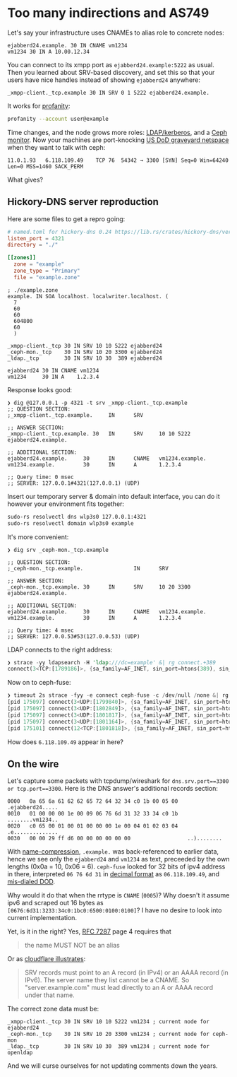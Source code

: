 Too many indirections and AS749
===

Let's say your infrastructure uses CNAMEs to alias role to concrete nodes:

```zone
ejabberd24.example. 30 IN CNAME vm1234
vm1234 30 IN A 10.00.12.34
```

You can connect to its xmpp port as `ejabberd24.example:5222` as usual. Then you learned about SRV-based discovery, and set this so that your users have nice handles instead of showing `ejabberd24` anywhere:

```zone
_xmpp-client._tcp.example 30 IN SRV 0 1 5222 ejabberd24.example.
```

It works for [profanity](https://xmpp.org/software/profanity/):

```sh
profanity --account user@example
```

Time changes, and the node grows more roles: [LDAP/kerberos](https://ldap.com/dns-srv-records-for-ldap/), and a [Ceph monitor](https://docs.ceph.com/en/reef/rados/configuration/mon-lookup-dns/). Now your machines are port-knocking [US DoD graveyard netspace](https://bgp.he.net/ip/6.118.109.49#_whois) when they want to talk with ceph:

```tcpdump
11.0.1.93	6.118.109.49	TCP	76	54342 → 3300 [SYN] Seq=0 Win=64240 Len=0 MSS=1460 SACK_PERM
```

What gives?

Hickory-DNS server reproduction
---

Here are some files to get a repro going:

```toml
# named.toml for hickory-dns 0.24 https://lib.rs/crates/hickory-dns/versions
listen_port = 4321
directory = "./"

[[zones]]
  zone = "example"
  zone_type = "Primary"
  file = "example.zone"
```

```zone
; ./example.zone
example. IN SOA localhost. localwriter.localhost. (
  7
  60
  60
  604800
  60
  )

_xmpp-client._tcp 30 IN SRV 10 10 5222 ejabberd24
_ceph-mon._tcp    30 IN SRV 10 20 3300 ejabberd24
_ldap._tcp        30 IN SRV 10 30  389 ejabberd24

ejabberd24 30 IN CNAME vm1234
vm1234     30 IN A    1.2.3.4
```

Response looks good:

```zone
❯ dig @127.0.0.1 -p 4321 -t srv _xmpp-client._tcp.example
;; QUESTION SECTION:
;_xmpp-client._tcp.example.     IN      SRV

;; ANSWER SECTION:
_xmpp-client._tcp.example. 30   IN      SRV     10 10 5222 ejabberd24.example.

;; ADDITIONAL SECTION:
ejabberd24.example.     30      IN      CNAME   vm1234.example.
vm1234.example.         30      IN      A       1.2.3.4

;; Query time: 0 msec
;; SERVER: 127.0.0.1#4321(127.0.0.1) (UDP)
```

Insert our temporary server & domain into default interface, you can do it however your environment fits together:

```bash
sudo-rs resolvectl dns wlp3s0 127.0.0.1:4321
sudo-rs resolvectl domain wlp3s0 example
```

It's more convenient:

```zone
❯ dig srv _ceph-mon._tcp.example

;; QUESTION SECTION:
;_ceph-mon._tcp.example.                IN      SRV

;; ANSWER SECTION:
_ceph-mon._tcp.example. 30      IN      SRV     10 20 3300 ejabberd24.example.

;; ADDITIONAL SECTION:
ejabberd24.example.     30      IN      CNAME   vm1234.example.
vm1234.example.         30      IN      A       1.2.3.4

;; Query time: 4 msec
;; SERVER: 127.0.0.53#53(127.0.0.53) (UDP)
```

LDAP connects to the right address:

```rust
❯ strace -yy ldapsearch -H 'ldap:///dc=example' &| rg connect.+389
connect(3<TCP:[1789186]>, {sa_family=AF_INET, sin_port=htons(389), sin_addr=inet_addr("1.2.3.4")}, 16)
```

Now on to ceph-fuse:

```rust
❯ timeout 2s strace -fyy -e connect ceph-fuse -c /dev/null /none &| rg -v 'etc/ceph|attached'
[pid 175097] connect(3<UDP:[1799840]>, {sa_family=AF_INET, sin_port=htons(53), sin_addr=inet_addr("127.0.0.53")}, 16) = 0
[pid 175097] connect(3<UDP:[1802849]>, {sa_family=AF_INET, sin_port=htons(53), sin_addr=inet_addr("127.0.0.53")}, 16) = 0
[pid 175097] connect(3<UDP:[1801817]>, {sa_family=AF_INET, sin_port=htons(53), sin_addr=inet_addr("127.0.0.53")}, 16) = 0
[pid 175097] connect(3<UDP:[1801164]>, {sa_family=AF_INET, sin_port=htons(53), sin_addr=inet_addr("127.0.0.53")}, 16) = 0
[pid 175101] connect(12<TCP:[1801818]>, {sa_family=AF_INET, sin_port=htons(3300), sin_addr=inet_addr("6.118.109.49")}, 16) =
```

How does `6.118.109.49` appear in here?

On the wire
---

Let's capture some packets with tcpdump/wireshark for `dns.srv.port==3300 or tcp.port==3300`. Here is the DNS answer's additional records section:

```hexdump
0000   0a 65 6a 61 62 62 65 72 64 32 34 c0 1b 00 05 00   .ejabberd24.....
0010   01 00 00 00 1e 00 09 06 76 6d 31 32 33 34 c0 1b   ........vm1234..
0020   c0 65 00 01 00 01 00 00 00 1e 00 04 01 02 03 04   .e..............
0030   00 00 29 ff d6 00 00 00 00 00 00                  ..)........
```

With [name-compression](https://dotat.at/@/2022-07-01-dns-compress.html), `.example.` was back-referenced to earlier data, hence we see only the `ejabberd24` and `vm1234` as text, preceeded by the own lengths (0x0a = 10, 0x06 = 6). `ceph-fuse` looked for 32 bits of ipv4 address in there, interpreted `06 76 6d 31` in [decimal format](https://manned.org/ascii.7) as `06.118.109.49`, and [mis-dialed DOD](https://scribe.rip/have-you-seen-dns-type0-class256-896b10af92fc).

Why would it do that when the rrtype is `CNAME` (`0005`)? Why doesn't it assume ipv6 and scraped out 16 bytes as `[0676:6d31:3233:34c0:1bc0:6500:0100:0100]`? I have no desire to look into current implementation.

Yet, is it in the right? Yes, [RFC 7287](https://datatracker.ietf.org/doc/html/rfc2782) page 4 requires that

> the name MUST NOT be an alias

Or as [cloudflare illustrates](https://www.cloudflare.com/learning/dns/dns-records/dns-srv-record/):

> SRV records must point to an A record (in IPv4) or an AAAA record
> (in IPv6). The server name they list cannot be a CNAME. So
> "server.example.com" must lead directly to an A or AAAA record under
> that name.

The correct zone data must be:

```zone
_xmpp-client._tcp 30 IN SRV 10 10 5222 vm1234 ; current node for ejabberd24
_ceph-mon._tcp    30 IN SRV 10 20 3300 vm1234 ; current node for ceph-mon
_ldap._tcp        30 IN SRV 10 30  389 vm1234 ; current node for openldap
```

And we will curse ourselves for not updating comments down the years.
